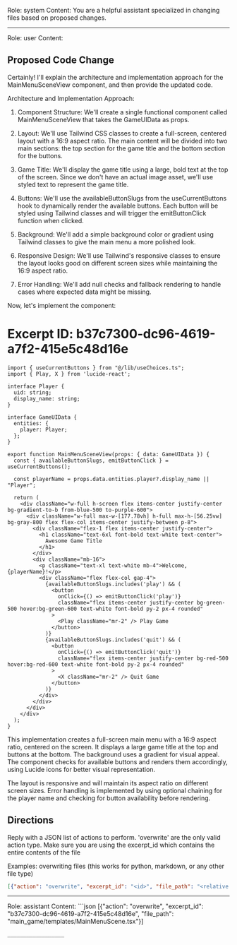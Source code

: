 Role: system
Content: You are a helpful assistant specialized in changing files based on proposed changes.
__________________
Role: user
Content: 
## Proposed Code Change
Certainly! I'll explain the architecture and implementation approach for the MainMenuSceneView component, and then provide the updated code.

Architecture and Implementation Approach:

1. Component Structure:
   We'll create a single functional component called MainMenuSceneView that takes the GameUIData as props.

2. Layout:
   We'll use Tailwind CSS classes to create a full-screen, centered layout with a 16:9 aspect ratio. The main content will be divided into two main sections: the top section for the game title and the bottom section for the buttons.

3. Game Title:
   We'll display the game title using a large, bold text at the top of the screen. Since we don't have an actual image asset, we'll use styled text to represent the game title.

4. Buttons:
   We'll use the availableButtonSlugs from the useCurrentButtons hook to dynamically render the available buttons. Each button will be styled using Tailwind classes and will trigger the emitButtonClick function when clicked.

5. Background:
   We'll add a simple background color or gradient using Tailwind classes to give the main menu a more polished look.

6. Responsive Design:
   We'll use Tailwind's responsive classes to ensure the layout looks good on different screen sizes while maintaining the 16:9 aspect ratio.

7. Error Handling:
   We'll add null checks and fallback rendering to handle cases where expected data might be missing.

Now, let's implement the component:

# Excerpt ID: b37c7300-dc96-4619-a7f2-415e5c48d16e
```tsx main_game/templates/MainMenuScene.tsx
import { useCurrentButtons } from "@/lib/useChoices.ts";
import { Play, X } from 'lucide-react';

interface Player {
  uid: string;
  display_name: string;
}

interface GameUIData {
  entities: {
    player: Player;
  };
}

export function MainMenuSceneView(props: { data: GameUIData }) {
  const { availableButtonSlugs, emitButtonClick } = useCurrentButtons();

  const playerName = props.data.entities.player?.display_name || "Player";

  return (
    <div className="w-full h-screen flex items-center justify-center bg-gradient-to-b from-blue-500 to-purple-600">
      <div className="w-full max-w-[177.78vh] h-full max-h-[56.25vw] bg-gray-800 flex flex-col items-center justify-between p-8">
        <div className="flex-1 flex items-center justify-center">
          <h1 className="text-6xl font-bold text-white text-center">
            Awesome Game Title
          </h1>
        </div>
        <div className="mb-16">
          <p className="text-xl text-white mb-4">Welcome, {playerName}!</p>
          <div className="flex flex-col gap-4">
            {availableButtonSlugs.includes('play') && (
              <button
                onClick={() => emitButtonClick('play')}
                className="flex items-center justify-center bg-green-500 hover:bg-green-600 text-white font-bold py-2 px-4 rounded"
              >
                <Play className="mr-2" /> Play Game
              </button>
            )}
            {availableButtonSlugs.includes('quit') && (
              <button
                onClick={() => emitButtonClick('quit')}
                className="flex items-center justify-center bg-red-500 hover:bg-red-600 text-white font-bold py-2 px-4 rounded"
              >
                <X className="mr-2" /> Quit Game
              </button>
            )}
          </div>
        </div>
      </div>
    </div>
  );
}
```

This implementation creates a full-screen main menu with a 16:9 aspect ratio, centered on the screen. It displays a large game title at the top and buttons at the bottom. The background uses a gradient for visual appeal. The component checks for available buttons and renders them accordingly, using Lucide icons for better visual representation.

The layout is responsive and will maintain its aspect ratio on different screen sizes. Error handling is implemented by using optional chaining for the player name and checking for button availability before rendering.

## Directions
Reply with a JSON list of actions to perform. 'overwrite' are the only valid action type. 
Make sure you are using the excerpt_id which contains the entire contents of the file

Examples:
overwriting files (this works for python, markdown, or any other file type)
```json output_example1
[{"action": "overwrite", "excerpt_id": "<id>", "file_path": "<relative file path>"}]
```

__________________
Role: assistant
Content: ```json
[{"action": "overwrite", "excerpt_id": "b37c7300-dc96-4619-a7f2-415e5c48d16e", "file_path": "main_game/templates/MainMenuScene.tsx"}]
```
__________________
